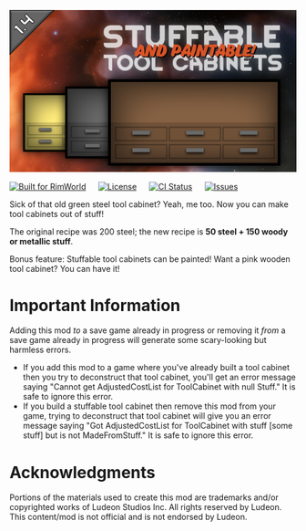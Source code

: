 <p align="center">
<img alt="" src="About/Preview.png">
</p>

[![Built for RimWorld](https://img.shields.io/badge/dynamic/xml?url=https%3A%2F%2Fraw.githubusercontent.com%2FCaptainArbitrary%2FStuffableToolCabinets%2Fmain%2FAbout%2FAbout.xml&query=%2FModMetaData%2FsupportedVersions%2Fli%5Blast()%5D&label=Built%20for%20RimWorld&style=for-the-badge)](https://rimworldgame.com/)
&emsp;
[![License](https://img.shields.io/github/license/CaptainArbitrary/StuffableToolCabinets?style=for-the-badge)](LICENSE)
&emsp;
[![CI Status](https://img.shields.io/github/actions/workflow/status/CaptainArbitrary/StuffableToolCabinets/push-ci.yml?style=for-the-badge&label=CI)](https://github.com/CaptainArbitrary/StuffableToolCabinets/actions/workflows/push-ci.yml)
&emsp;
[![Issues](https://img.shields.io/github/issues/CaptainArbitrary/StuffableToolCabinets?style=for-the-badge)](https://github.com/CaptainArbitrary/StuffableToolCabinets/issues)

Sick of that old green steel tool cabinet? Yeah, me too. Now you can make tool cabinets out of stuff!

The original recipe was 200 steel; the new recipe is **50 steel + 150 woody or metallic stuff**.

Bonus feature: Stuffable tool cabinets can be painted! Want a pink wooden tool cabinet? You can have it!

# Important Information

Adding this mod _to_ a save game already in progress or removing it _from_ a save game already in progress will generate some scary-looking but harmless errors.

- If you add this mod to a game where you've already built a tool cabinet then you try to deconstruct that tool cabinet, you'll get an error message saying "Cannot get AdjustedCostList for ToolCabinet with null Stuff." It is safe to ignore this error.
- If you build a stuffable tool cabinet then remove this mod from your game, trying to deconstruct that tool cabinet will give you an error message saying "Got AdjustedCostList for ToolCabinet with stuff [some stuff] but is not MadeFromStuff." It is safe to ignore this error.

# Acknowledgments
Portions of the materials used to create this mod are trademarks and/or copyrighted works of Ludeon Studios Inc. All rights reserved by Ludeon. This content/mod is not official and is not endorsed by Ludeon.

